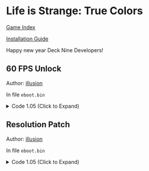 # Life is Strange: True Colors

[Game Index](../README.md#games)

[Installation Guide](https://illusion0001.github.io/install-instructions/)

Happy new year Deck Nine Developers!

## 60 FPS Unlock

Author: [illusion](https://twitter.com/illusion0002)

In file `eboot.bin`

<details>
<summary>Code 1.05 (Click to Expand)</summary>

```
0x414B742 EB 07
```

</details>

## Resolution Patch

Author: [illusion](https://twitter.com/illusion0002)

In file `eboot.bin`

<details>
<summary>Code 1.05 (Click to Expand)</summary>

```
0x3A0540C 48 E8 C1 84 5D 02

# 67% of internal resolution
0x5FDD8D2 00 41 C7 04 8E 00 00 86 42 C4 C1 7A 10 04 8E C3
```

</details>
